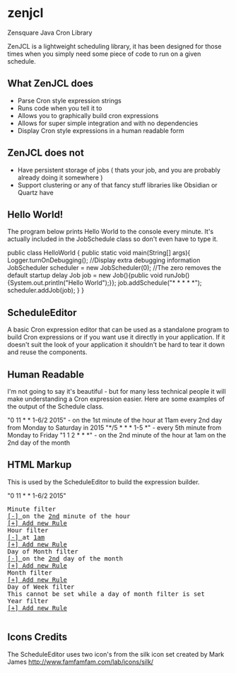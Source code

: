# zenjcl
Zensquare Java Cron Library

ZenJCL is a lightweight scheduling library, it has been designed for those times
when you simply need some piece of code to run on a given schedule.

What ZenJCL does
---------------------
 - Parse Cron style expression strings
 - Runs code when you tell it to
 - Allows you to graphically build cron expressions
 - Allows for super simple integration and with no dependencies
 - Display Cron style expressions in a human readable form

ZenJCL does not
----------------------
 - Have persistent storage of jobs ( thats your job, and you are probably already doing it somewhere )
 - Support clustering or any of that fancy stuff libraries like Obsidian or Quartz have

Hello World!
----------------------
The program below prints Hello World to the console every minute. It's actually
included in the JobSchedule class so don't even have to type it.

public class HelloWorld {
    public static void main(String[] args){
        Logger.turnOnDebugging(); //Display extra debugging information
        JobScheduler scheduler = new JobScheduler(0); //The zero removes the default startup delay 
        Job job = new Job(){public void runJob(){System.out.println("Hello World");}};
        job.addSchedule("* * * * *");
        scheduler.addJob(job);
    }
}

ScheduleEditor
-----------------------
A basic Cron expression editor that can be used as a standalone program to build
Cron expressions or if you want use it directly in your application. If it
doesn't suit the look of your application it shouldn't be hard to tear it down
and reuse the components.

Human Readable
-----------------------
I'm not going to say it's beautiful - but for many less technical people it will
make understanding a Cron expression easier. Here are some examples of the output
of the Schedule class.

"0 11 * * 1-6/2 2015" - on the 1st minute of the hour at 11am every 2nd day from Monday to Saturday in 2015
"*/5 * * * 1-5 *" - every 5th minute from Monday to Friday
"1 1 2 * * *" - on the 2nd minute of the hour at 1am on the 2nd day of the month

HTML Markup
-----------------------
This is used by the ScheduleEditor to build the expression builder.

"0 11 * * 1-6/2 2015"
<pre>
<div class="cron_column"><div class="column_name">Minute filter</div><div class="rules"><div class="rule"><a href="remove:13" class="remove">[-] </a>on the <a href="edit:13" class="BasicFieldPart">2nd</a> minute of the hour</div><div class="rule"><a href="add:2" class="new">[+] Add new Rule</a></div></div></div><div class="cron_column"><div class="column_name">Hour filter</div><div class="rules"><div class="rule"><a href="remove:14" class="remove">[-] </a>at <a href="edit:14" class="BasicFieldPart">1am</a> </div><div class="rule"><a href="add:4" class="new">[+] Add new Rule</a></div></div></div><div class="cron_column"><div class="column_name">Day of Month filter</div><div class="rules"><div class="rule"><a href="remove:15" class="remove">[-] </a>on the <a href="edit:15" class="BasicFieldPart">2nd</a> day of the month</div><div class="rule"><a href="add:6" class="new">[+] Add new Rule</a></div></div></div><div class="cron_column"><div class="column_name">Month filter</div><div class="rules"><div class="rule"><a href="add:8" class="new">[+] Add new Rule</a></div></div></div><div class="cron_column"><div class="column_name">Day of Week filter</div><div class="rules"><div class="rule">This cannot be set while a day of month filter is set</div></div></div><div class="cron_column"><div class="column_name">Year filter</div><div class="rules"><div class="rule"><a href="add:12" class="new">[+] Add new Rule</a></div></div></div>
</pre>

Icons Credits
-----------------------
The ScheduleEditor uses two icon's from the silk icon set created by Mark James 
http://www.famfamfam.com/lab/icons/silk/